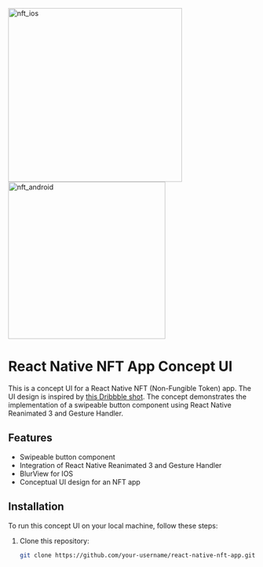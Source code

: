 <img width="354" alt="nft_ios" src="https://github.com/niteshkamble/react-native-nft_concept_ui/assets/54447050/49edc6e8-61b2-46aa-a751-720aeff8c854">
<img width="320" alt="nft_android" src="https://github.com/niteshkamble/react-native-nft_concept_ui/assets/54447050/1c8c97bb-0a19-4296-a4ed-4afae9a4fbd7">

# React Native NFT App Concept UI

This is a concept UI for a React Native NFT (Non-Fungible Token) app. The UI design is inspired by [this Dribbble shot](https://dribbble.com/shots/23768947-NFT-Marketplace-Mobile-App). The concept demonstrates the implementation of a swipeable button component using React Native Reanimated 3 and Gesture Handler.

## Features

- Swipeable button component
- Integration of React Native Reanimated 3 and Gesture Handler
- BlurView for IOS
- Conceptual UI design for an NFT app

## Installation

To run this concept UI on your local machine, follow these steps:

1. Clone this repository:

   ```bash
   git clone https://github.com/your-username/react-native-nft-app.git

